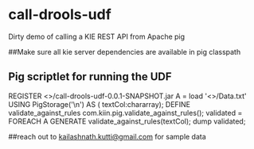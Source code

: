 # call-drools-udf
Dirty demo of calling a KIE REST API from Apache pig

##Make sure all kie server dependencies are available in pig classpath

## Pig scriptlet for running the UDF
REGISTER <<path>>/call-drools-udf-0.0.1-SNAPSHOT.jar
A = load '<<path>>/Data.txt' USING PigStorage('\n') AS ( textCol:chararray);
DEFINE validate_against_rules com.kiin.pig.validate_against_rules();
validated = FOREACH A GENERATE validate_against_rules(textCol);
dump validated;

##reach out to kailashnath.kutti@gmail.com for sample data
